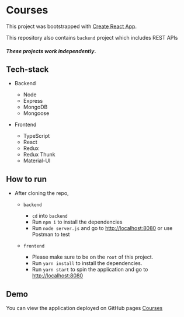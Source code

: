 # Courses

This project was bootstrapped with [Create React App](https://github.com/facebook/create-react-app).

This repository also contains `backend` project which includes REST APIs

#### _These projects work independently_.

## Tech-stack
* Backend
    * Node
    * Express
    * MongoDB
    * Mongoose
    
* Frontend
    * TypeScript
    * React
    * Redux
    * Redux Thunk
    * Material-UI

## How to run
* After cloning the repo,
  * `backend`
    * `cd` into `backend`
    * Run `npm i` to install the dependencies
    * Run `node server.js` and go to [http://localhost:8080](http://localhost:8080) or use Postman to test
    
  * `frontend`
    * Please make sure to be on the `root` of this project.
    * Run `yarn install` to install the dependencies.
    * Run `yarn start` to spin the application and go to [http://localhost:8080](http://localhost:8080)
  
## Demo
You can view the application deployed on GitHub pages [Courses](https://h-arri.github.io/courses/)